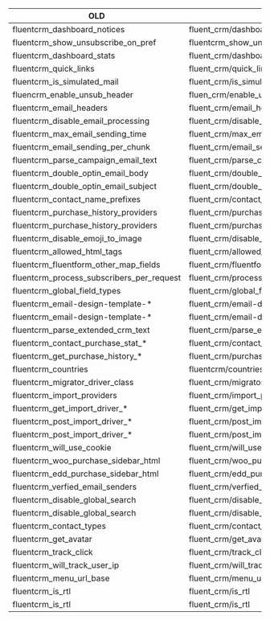| OLD                                      | NEW                                       | Comment |
|------------------------------------------|-------------------------------------------|-------|
| fluentcrm_dashboard_notices              | fluent_crm/dashboard_notices              |       |
| fluentcrm_show_unsubscribe_on_pref       | fluentcrm_show_unsubscribe_on_pref        |       |
| fluentcrm_dashboard_stats                | fluent_crm/dashboard_stats                |       |
| fluentcrm_quick_links                    | fluent_crm/quick_links                    |       |
| fluentcrm_is_simulated_mail              | fluent_crm/is_simulated_mail              |       |
| fluencrm_enable_unsub_header             | fluen_crm/enable_unsub_header             |       |
| fluentcrm_email_headers                  | fluent_crm/email_headers                  |       |
| fluentcrm_disable_email_processing       | fluent_crm/disable_email_processing       |       |
| fluentcrm_max_email_sending_time         | fluent_crm/max_email_sending_time         |       |
| fluentcrm_email_sending_per_chunk        | fluent_crm/email_sending_per_chunk        |       |
| fluentcrm_parse_campaign_email_text      | fluent_crm/parse_campaign_email_text      | 🔥    |
| fluentcrm_double_optin_email_body        | fluent_crm/double_optin_email_body        |     |
| fluentcrm_double_optin_email_subject     | fluent_crm/double_optin_email_subject     |     |
| fluentcrm_contact_name_prefixes          | fluent_crm/contact_name_prefixes          |     |
| fluentcrm_purchase_history_providers     | fluent_crm/purchase_history_providers     |     |
| fluentcrm_purchase_history_providers     | fluent_crm/purchase_history_providers     |     |
| fluentcrm_disable_emoji_to_image         | fluent_crm/disable_emoji_to_image         |     |
| fluentcrm_allowed_html_tags              | fluent_crm/allowed_html_tags              |     |
| fluentcrm_fluentform_other_map_fields    | fluent_crm/fluentform_other_map_fields    |     |
| fluentcrm_process_subscribers_per_request | fluent_crm/process_subscribers_per_request |     |
| fluentcrm_global_field_types             | fluent_crm/global_field_types             |     |
| fluentcrm_email-design-template-*        | fluent_crm/email-design-template-*        | 🔥    |
| fluentcrm_email-design-template-*        | fluent_crm/email-design-template-*        | 🔥    |
| fluentcrm_parse_extended_crm_text        | fluent_crm/parse_extended_crm_text        | 🔥    |
| fluentcrm_contact_purchase_stat_*        | fluent_crm/contact_purchase_stat_*        |     |
| fluentcrm_get_purchase_history_*         | fluent_crm/purchase_history_*             |     |
| fluentcrm_countries                      | fluentcrm/countries                       |     |
| fluentcrm_migrator_driver_class          | fluent_crm/migrator_driver_class          |     |
| fluentcrm_import_providers               | fluent_crm/import_providers               |     |
| fluentcrm_get_import_driver_*            | fluent_crm/get_import_driver_*            |     |
| fluentcrm_post_import_driver_*           | fluent_crm/post_import_driver_*           |     |
| fluentcrm_post_import_driver_*           | fluent_crm/post_import_driver_*           |     |
| fluentcrm_will_use_cookie                | fluent_crm/will_use_cookie                |     |
| fluentcrm_woo_purchase_sidebar_html      | fluent_crm/woo_purchase_sidebar_html      |     |
| fluentcrm_edd_purchase_sidebar_html      | fluent_crm/edd_purchase_sidebar_html      |     |
| fluentcrm_verfied_email_senders          | fluent_crm/verfied_email_senders          |     |
| fluentcrm_disable_global_search          | fluent_crm/disable_global_search          |     |
| fluentcrm_disable_global_search          | fluent_crm/disable_global_search          |     |
| fluentcrm_contact_types                  | fluent_crm/contact_types                  |     |
| fluentcrm_get_avatar                     | fluent_crm/get_avatar                     |     |
| fluentcrm_track_click                    | fluent_crm/track_click                    |     |
| fluentcrm_will_track_user_ip             | fluent_crm/will_track_user_ip             |     |
| fluentcrm_menu_url_base                  | fluent_crm/menu_url_base                  |     |
| fluentcrm_is_rtl                         | fluent_crm/is_rtl                         |     |
| fluentcrm_is_rtl                         | fluent_crm/is_rtl                         |     |
